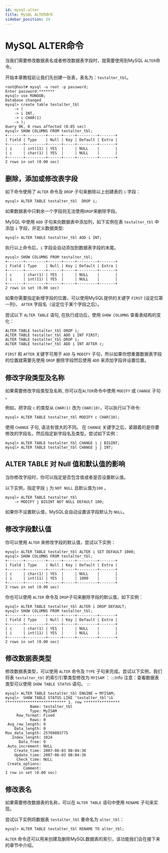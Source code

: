 ```yaml
---
id: mysql-alter
title: MySQL ALTER命令
sidebar_position: 24
---
```


# MySQL ALTER命令

当我们需要修改数据表名或者修改数据表字段时，就需要使用到MySQL `ALTER`命令。

开始本章教程前让我们先创建一张表，表名为：`testalter_tbl`。
```
root@host# mysql -u root -p password;
Enter password:*******
mysql> use RUNOOB;
Database changed
mysql> create table testalter_tbl
    -> (
    -> i INT,
    -> c CHAR(1)
    -> );
Query OK, 0 rows affected (0.05 sec)
mysql> SHOW COLUMNS FROM testalter_tbl;
+-------+---------+------+-----+---------+-------+
| Field | Type    | Null | Key | Default | Extra |
+-------+---------+------+-----+---------+-------+
| i     | int(11) | YES  |     | NULL    |       |
| c     | char(1) | YES  |     | NULL    |       |
+-------+---------+------+-----+---------+-------+
2 rows in set (0.00 sec)
```
## 删除，添加或修改表字段
如下命令使用了 `ALTER` 命令及 `DROP` 子句来删除以上创建表的 `i` 字段：
```
mysql> ALTER TABLE testalter_tbl  DROP i;
```
如果数据表中只剩余一个字段则无法使用`DROP`来删除字段。

MySQL 中使用 `ADD` 子句来向数据表中添加列，如下实例在表 `testalter_tbl` 中添加 `i` 字段，并定义数据类型:
```
mysql> ALTER TABLE testalter_tbl ADD i INT;
```
执行以上命令后，`i` 字段会自动添加到数据表字段的末尾。
```
mysql> SHOW COLUMNS FROM testalter_tbl;
+-------+---------+------+-----+---------+-------+
| Field | Type    | Null | Key | Default | Extra |
+-------+---------+------+-----+---------+-------+
| c     | char(1) | YES  |     | NULL    |       |
| i     | int(11) | YES  |     | NULL    |       |
+-------+---------+------+-----+---------+-------+
2 rows in set (0.00 sec)
```
如果你需要指定新增字段的位置，可以使用MySQL提供的关键字 `FIRST` (设定位第一列)， `AFTER` 字段名（设定位于某个字段之后）。

尝试以下 `ALTER TABLE` 语句, 在执行成功后，使用 `SHOW COLUMNS` 查看表结构的变化：
```
ALTER TABLE testalter_tbl DROP i;
ALTER TABLE testalter_tbl ADD i INT FIRST;
ALTER TABLE testalter_tbl DROP i;
ALTER TABLE testalter_tbl ADD i INT AFTER c;
```
`FIRST` 和 `AFTER` 关键字可用于 `ADD` 与 `MODIFY` 子句，所以如果你想重置数据表字段的位置就需要先使用 `DROP` 删除字段然后使用 `ADD` 来添加字段并设置位置。

## 修改字段类型及名称
如果需要修改字段类型及名称, 你可以在`ALTER`命令中使用 `MODIFY` 或 `CHANGE` 子句 。

例如，把字段 `c` 的类型从 `CHAR(1)` 改为 `CHAR(10)`，可以执行以下命令:
```
mysql> ALTER TABLE testalter_tbl MODIFY c CHAR(10);
```
使用 `CHANGE` 子句, 语法有很大的不同。 在 `CHANGE` 关键字之后，紧跟着的是你要修改的字段名，然后指定新字段名及类型。尝试如下实例：
```
mysql> ALTER TABLE testalter_tbl CHANGE i j BIGINT;
mysql> ALTER TABLE testalter_tbl CHANGE j j INT;
```
## ALTER TABLE 对 Null 值和默认值的影响
当你修改字段时，你可以指定是否包含值或者是否设置默认值。

以下实例，指定字段 `j` 为 `NOT NULL` 且默认值为`100` 。
```
mysql> ALTER TABLE testalter_tbl 
    -> MODIFY j BIGINT NOT NULL DEFAULT 100;
```
如果你不设置默认值，MySQL会自动设置该字段默认为 `NULL`。

## 修改字段默认值
你可以使用 `ALTER` 来修改字段的默认值，尝试以下实例：
```
mysql> ALTER TABLE testalter_tbl ALTER i SET DEFAULT 1000;
mysql> SHOW COLUMNS FROM testalter_tbl;
+-------+---------+------+-----+---------+-------+
| Field | Type    | Null | Key | Default | Extra |
+-------+---------+------+-----+---------+-------+
| c     | char(1) | YES  |     | NULL    |       |
| i     | int(11) | YES  |     | 1000    |       |
+-------+---------+------+-----+---------+-------+
2 rows in set (0.00 sec)
```
你也可以使用 `ALTER` 命令及 `DROP`子句来删除字段的默认值，如下实例：
```
mysql> ALTER TABLE testalter_tbl ALTER i DROP DEFAULT;
mysql> SHOW COLUMNS FROM testalter_tbl;
+-------+---------+------+-----+---------+-------+
| Field | Type    | Null | Key | Default | Extra |
+-------+---------+------+-----+---------+-------+
| c     | char(1) | YES  |     | NULL    |       |
| i     | int(11) | YES  |     | NULL    |       |
+-------+---------+------+-----+---------+-------+
2 rows in set (0.00 sec)

```
## 修改数据表类型
修改数据表类型，可以使用 `ALTER` 命令及 `TYPE` 子句来完成。尝试以下实例，我们将表 `testalter_tbl` 的索引引擎类型修改为 `MYISAM` ：
:::info
注意：查看数据表类型可以使用 `SHOW TABLE STATUS` 语句。
:::
```
mysql> ALTER TABLE testalter_tbl ENGINE = MYISAM;
mysql>  SHOW TABLE STATUS LIKE 'testalter_tbl'\G
*************************** 1. row ****************
           Name: testalter_tbl
           Type: MyISAM
     Row_format: Fixed
           Rows: 0
 Avg_row_length: 0
    Data_length: 0
Max_data_length: 25769803775
   Index_length: 1024
      Data_free: 0
 Auto_increment: NULL
    Create_time: 2007-06-03 08:04:36
    Update_time: 2007-06-03 08:04:36
     Check_time: NULL
 Create_options:
        Comment:
1 row in set (0.00 sec)
```
## 修改表名
如果需要修改数据表的名称，可以在 `ALTER TABLE` 语句中使用 `RENAME` 子句来实现。

尝试以下实例将数据表 `testalter_tbl` 重命名为 `alter_tbl`：
```
mysql> ALTER TABLE testalter_tbl RENAME TO alter_tbl;
```
`ALTER` 命令还可以用来创建及删除MySQL数据表的索引，该功能我们会在接下来的章节中介绍。